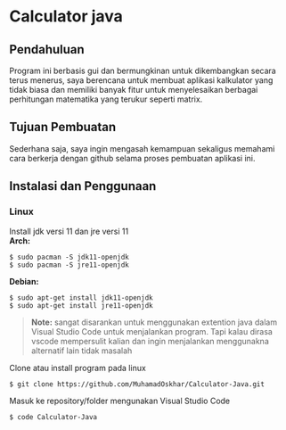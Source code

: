 # Calculator java

## Pendahuluan

Program ini berbasis gui dan bermungkinan untuk dikembangkan secara terus menerus, saya berencana untuk membuat aplikasi kalkulator yang tidak biasa dan memiliki banyak fitur untuk menyelesaikan berbagai perhitungan matematika yang terukur seperti matrix.

## Tujuan Pembuatan

Sederhana saja, saya ingin mengasah kemampuan sekaligus memahami cara berkerja dengan github selama proses pembuatan aplikasi ini.

## Instalasi dan Penggunaan

### Linux

Install jdk versi 11 dan jre versi 11 <br/>
**Arch:**
```
$ sudo pacman -S jdk11-openjdk
$ sudo pacman -S jre11-openjdk
```
**Debian:**
```
$ sudo apt-get install jdk11-openjdk
$ sudo apt-get install jre11-openjdk
```

> **Note:** sangat disarankan untuk menggunakan extention java dalam Visual Studio Code untuk menjalankan program. Tapi kalau dirasa vscode mempersulit kalian dan ingin menjalankan menggunakna alternatif lain tidak masalah

Clone atau install program pada linux
```
$ git clone https://github.com/MuhamadOskhar/Calculator-Java.git
```

Masuk ke repository/folder mengunakan Visual Studio Code
```
$ code Calculator-Java
```
